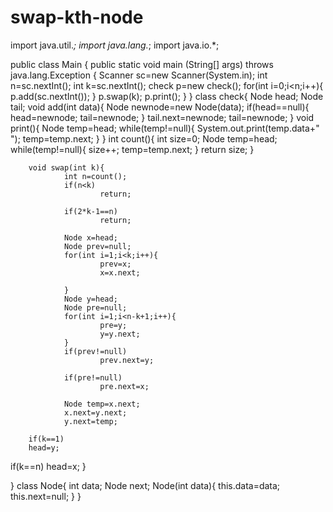 # swap-kth-node
import java.util.*;
import java.lang.*;
import java.io.*;

public class Main
{
	public static void main (String[] args) throws java.lang.Exception
	{
		Scanner sc=new Scanner(System.in);
                int n=sc.nextInt();
                int k=sc.nextInt();
                check p=new check();
                for(int i=0;i<n;i++){
                        p.add(sc.nextInt());
                }
                p.swap(k);
                p.print();
	}
}
class check{
        Node head;
        Node tail;
        void add(int data){
                Node newnode=new Node(data);
                if(head==null){
                        head=newnode;
                        tail=newnode;
                }
               tail.next=newnode;
                tail=newnode;
        }
         void print(){
           Node temp=head;
                 while(temp!=null){
                         System.out.print(temp.data+" ");
                         temp=temp.next;
                 }
         }
        int count(){
                int size=0;
                Node temp=head;
                while(temp!=null){
                        size++;
                        temp=temp.next;
                }
                return size;
        }
     
        void swap(int k){
                int n=count();
                if(n<k)
                        return;
                
                if(2*k-1==n)
                        return;
                
                Node x=head;
                Node prev=null;
                for(int i=1;i<k;i++){
                        prev=x;
                        x=x.next;
                        
                }
                Node y=head;
                Node pre=null;
                for(int i=1;i<n-k+1;i++){
                        pre=y;
                        y=y.next;
                }
                if(prev!=null)
                        prev.next=y;
                
                if(pre!=null)
                        pre.next=x;
                
                Node temp=x.next;
                x.next=y.next;
                y.next=temp;
        
        if(k==1)
        head=y;
        
        
if(k==n)
        head=x;
}

}
class Node{
        int data;
        Node next;
      Node(int data){
              this.data=data;
              this.next=null;
      }
}

